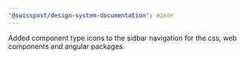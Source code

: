```yaml
---
'@swisspost/design-system-documentation': minor
---
```


Added component type icons to the sidbar navigation for the css, web components and angular packages.
